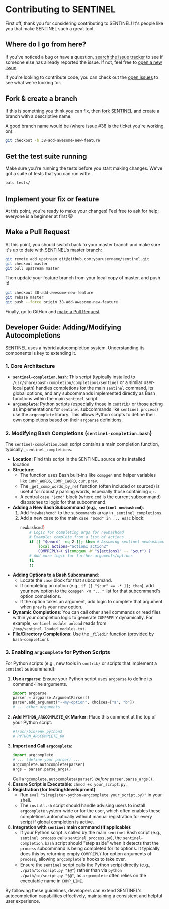 # Contributing to SENTINEL

First off, thank you for considering contributing to SENTINEL! It's people like you that make SENTINEL such a great tool.

## Where do I go from here?

If you've noticed a bug or have a question, [search the issue tracker](https://github.com/yourusername/sentinel/issues) to see if someone else has already reported the issue. If not, feel free to [open a new issue](https://github.com/yourusername/sentinel/issues/new).

If you're looking to contribute code, you can check out the [open issues](https://github.com/yourusername/sentinel/issues) to see what we're looking for.

## Fork & create a branch

If this is something you think you can fix, then [fork SENTINEL](https://github.com/yourusername/sentinel/fork) and create a branch with a descriptive name.

A good branch name would be (where issue #38 is the ticket you're working on):

```sh
git checkout -b 38-add-awesome-new-feature
```

## Get the test suite running

Make sure you're running the tests before you start making changes. We've got a suite of tests that you can run with:

```sh
bats tests/
```

## Implement your fix or feature

At this point, you're ready to make your changes! Feel free to ask for help; everyone is a beginner at first :smile_cat:

## Make a Pull Request

At this point, you should switch back to your master branch and make sure it's up to date with SENTINEL's master branch:

```sh
git remote add upstream git@github.com:yourusername/sentinel.git
git checkout master
git pull upstream master
```

Then update your feature branch from your local copy of master, and push it!

```sh
git checkout 38-add-awesome-new-feature
git rebase master
git push --force origin 38-add-awesome-new-feature
```

Finally, go to GitHub and [make a Pull Request](https://github.com/yourusername/sentinel/compare)

## Developer Guide: Adding/Modifying Autocompletions

SENTINEL uses a hybrid autocompletion system. Understanding its components is key to extending it.

### 1. Core Architecture

*   **`sentinel-completion.bash`**: This script (typically installed to `/usr/share/bash-completion/completions/sentinel` or a similar user-local path) handles completions for the main `sentinel` command, its global options, and any subcommands implemented directly as Bash functions within the main `sentinel` script.
*   **`argcomplete`**: Python scripts (especially those in `contrib/` or those acting as implementations for `sentinel` subcommands like `sentinel process`) use the `argcomplete` library. This allows Python scripts to define their own completions based on their `argparse` definitions.

### 2. Modifying Bash Completions (`sentinel-completion.bash`)

The `sentinel-completion.bash` script contains a main completion function, typically `_sentinel_completions`.

*   **Location**: Find this script in the SENTINEL source or its installed location.
*   **Structure**:
    *   The function uses Bash built-ins like `compgen` and helper variables like `COMP_WORDS`, `COMP_CWORD`, `cur`, `prev`.
    *   The `_get_comp_words_by_ref` function (often included or sourced) is useful for robustly parsing words, especially those containing `=`,`:`.
    *   A central `case "$cmd"` block (where `cmd` is the current subcommand) dispatches to logic for that subcommand.
*   **Adding a New Bash Subcommand (e.g., `sentinel newbashcmd`)**:
    1.  Add `"newbashcmd"` to the `subcommands` array in `_sentinel_completions`.
    2.  Add a new case to the main `case "$cmd" in ... esac` block:
        ```bash
        newbashcmd)
            # Logic for completing args for newbashcmd
            # Example: complete from a list of actions
            if [[ "$cword" -eq 2 ]]; then # Assuming sentinel newbashcmd <action>
                local actions="action1 action2"
                COMPREPLY=( $(compgen -W "${actions}" -- "$cur") )
            # Add more logic for further arguments/options
            fi
            ;;
        ```
*   **Adding Options to a Bash Subcommand**:
    *   Locate the `case` block for that subcommand.
    *   If completing an option (e.g., `if [[ "$cur" == -* ]]; then`), add your new option to the `compgen -W "..."` list for that subcommand's option completions.
    *   If the option takes an argument, add logic to complete that argument when `prev` is your new option.
*   **Dynamic Completions**: You can call other shell commands or read files within your completion logic to generate `COMPREPLY` dynamically. For example, `sentinel module unload` reads from `/tmp/sentinel_loaded_modules.txt`.
*   **File/Directory Completions**: Use the `_filedir` function (provided by `bash-completion`).

### 3. Enabling `argcomplete` for Python Scripts

For Python scripts (e.g., new tools in `contrib/` or scripts that implement a `sentinel` subcommand):

1.  **Use `argparse`**: Ensure your Python script uses `argparse` to define its command-line arguments.
    ```python
    import argparse
    parser = argparse.ArgumentParser()
    parser.add_argument("--my-option", choices=["a", "b"])
    # ... other arguments
    ```
2.  **Add `PYTHON_ARGCOMPLETE_OK` Marker**: Place this comment at the top of your Python script:
    ```python
    #!/usr/bin/env python3
    # PYTHON_ARGCOMPLETE_OK
    ```
3.  **Import and Call `argcomplete`**:
    ```python
    import argcomplete
    # ... (define your parser) ...
    argcomplete.autocomplete(parser)
    args = parser.parse_args()
    ```
    Call `argcomplete.autocomplete(parser)` *before* `parser.parse_args()`.
4.  **Ensure Script is Executable**: `chmod +x your_script.py`.
5.  **Registration (for testing/development)**:
    *   Run `eval "$(register-python-argcomplete your_script.py)"` in your shell.
    *   The `install.sh` script should handle advising users to install `argcomplete` system-wide or for the user, which often enables these completions automatically without manual registration for every script if global completion is active.
6.  **Integration with `sentinel` main command (if applicable)**:
    *   If your Python script is called by the main `sentinel` Bash script (e.g., `sentinel process` calls `sentinel_process.py`), the `sentinel-completion.bash` script should "step aside" when it detects that the `process` subcommand is being completed for its options. It typically does this by returning empty `COMPREPLY` for option arguments of `process`, allowing `argcomplete`'s hooks to take over.
    *   Ensure the `sentinel` script calls the Python script directly (e.g., `./path/to/script.py "$@"`) rather than via `python ./path/to/script.py "$@"`, as `argcomplete` often relies on the executable name in `COMP_LINE`.

By following these guidelines, developers can extend SENTINEL's autocompletion capabilities effectively, maintaining a consistent and helpful user experience.
